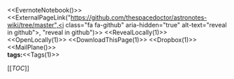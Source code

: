 <a href="dryx-open:///Users/Dave/Dropbox/notes/taskpaper/thespacedoctor-projects.taskpaper" title="open taskpaper"><i class="fa fa-check-square-o" aria-hidden="true"></i></a> <<EvernoteNotebook()>> <<ExternalPageLink("https://github.com/thespacedoctor/astronotes-wiki/tree/master",<i class="fa fa-github" aria-hidden="true" alt-text="reveal in github"></i>, "reveal in github")>> <<RevealLocally(1)>> <<OpenLocally(1)>> <<DownloadThisPage(1)>> <<Dropbox(1)>> <<MailPlane()>><br><strong>tags:</strong><<Tags(1)>>

[[_TOC_]]

